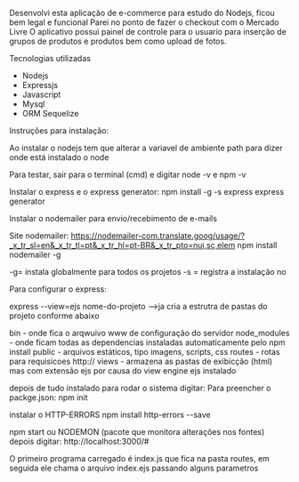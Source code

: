 Desenvolvi esta aplicação de e-commerce para estudo do Nodejs, ficou bem legal e funcional
Parei no ponto de fazer o checkout com o Mercado Livre
O aplicativo possui painel de controle para o usuario para inserção de grupos de produtos e produtos 
bem como upload de fotos.

Tecnologias utilizadas
- Nodejs
- Expressjs
- Javascript
- Mysql
- ORM Sequelize

Instruções para instalação:

Ao instalar o nodejs tem que alterar a variavel de ambiente path para dizer onde
está instalado o node

Para testar, sair para o terminal (cmd) e digitar node -v e npm -v

Instalar o express e o express generator: 
npm install -g -s express express generator

Instalar o nodemailer para envio/recebimento de e-mails


Site nodemailer: https://nodemailer-com.translate.goog/usage/?_x_tr_sl=en&_x_tr_tl=pt&_x_tr_hl=pt-BR&_x_tr_pto=nui,sc,elem
npm install nodemailer -g 

-g= instala globalmente para todos os projetos  -s = registra a instalação no 


Para configurar o express:

express --view=ejs nome-do-projeto -->ja cria a estrutra de pastas do projeto
conforme abaixo


bin          - onde fica o arqwuivo www de configuração do servidor
node_modules - onde ficam todas as dependencias instaladas automaticamente pelo npm install
public       - arquivos estáticos, tipo imagens, scripts, css
routes       - rotas para requisicoes http://
views        - armazena as pastas de exibicção (html) mas com extensão ejs por causa do view engine ejs instalado

depois de tudo instalado para rodar o sistema digitar:
Para preencher o packge.json:
npm init

instalar o HTTP-ERRORS
npm install http-errors --save


npm start ou NODEMON (pacote que monitora alterações nos fontes)
depois digitar: http://localhost:3000/#

O primeiro programa carregado é index.js que fica na pasta routes, em seguida ele chama o arquivo index.ejs passando alguns
parametros


